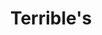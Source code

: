 ---
title: "Terrible's"
url: /las-vegas/terribles-east-silverado-ranch-boulevard/
shop: convenience
---